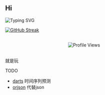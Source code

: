 ## Hi 

![Typing SVG](https://readme-typing-svg.herokuapp.com?color=8562d0&size=35&center=true&vCenter=true&width=1200&lines=本人已死;有事烧纸;小事招魂;大事挖坟)

[![GitHub Streak](https://streak-stats.demolab.com?user=DenverCoder1&theme=dark&hide_border=true&locale=zh_Hans)](https://git.io/streak-stats)

<br>
<div align="center">
  <img alt="Profile Views" src="https://komarev.com/ghpvc/?username=farfarfun&label=Profile%20views&style=aura&color=5865F2">  
</div>
<br>


就是玩


TODO
* [darts](https://github.com/unit8co/darts) 时间序列预测
* [orjson]() 代替json


